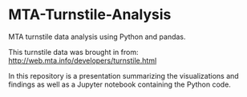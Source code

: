 # MTA-Turnstile-Analysis
MTA turnstile data analysis using Python and pandas.

This turnstile data was brought in from: http://web.mta.info/developers/turnstile.html

In this repository is a presentation summarizing the visualizations and findings as well as a Jupyter notebook containing the Python code.
